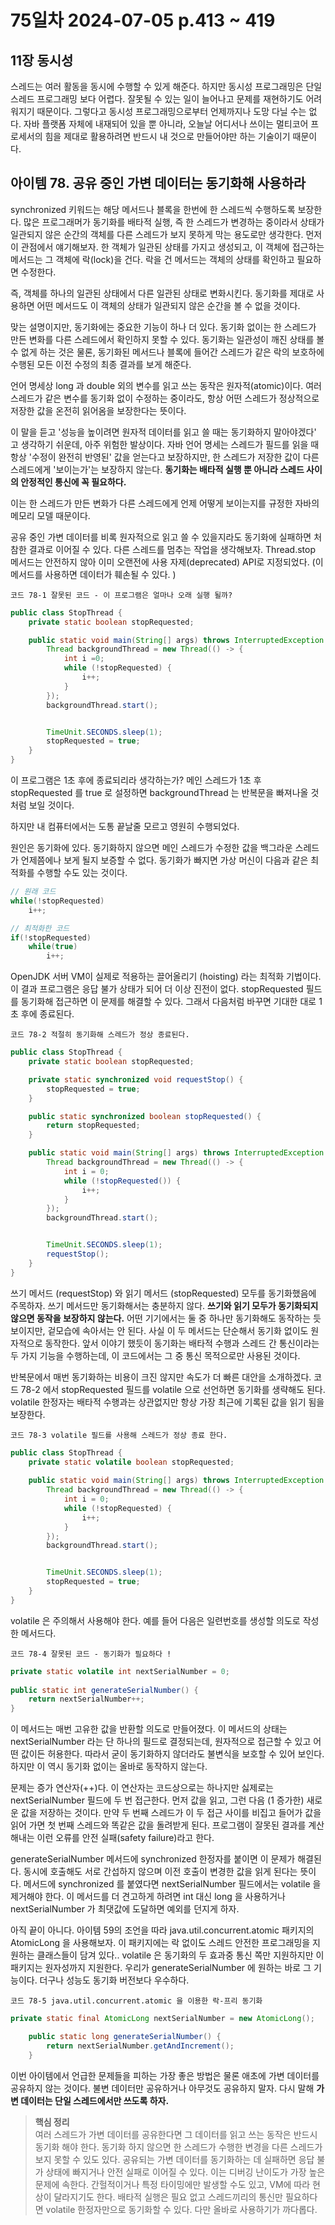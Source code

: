 # 75일차 2024-07-05 p.413 ~ 419

## 11장 동시성

스레드는 여러 활동을 동시에 수행할 수 있게 해준다. 하지만 동시성 프로그래밍은 단일 스레드 프로그래밍 보다 어렵다.
잘못될 수 있는 일이 늘어나고 문제를 재현하기도 어려워지기 때문이다. 
그렇다고 동시성 프로그래밍으로부터 언제까지나 도망 다닐 수는 없다. 자바 플랫폼 자체에 내재되어 있을 뿐 아니라,
오늘날 어디서나 쓰이는 멀티코어 프로세서의 힘을 제대로 활용하려면 반드시 내 것으로 만들어야만 하는 기술이기 때문이다. 

## 아이템 78. 공유 중인 가변 데이터는 동기화해 사용하라 

synchronized 키워드는 해당 메서드나 블록을 한번에 한 스레드씩 수행하도록 보장한다. 
많은 프로그래머가 동기화를 배타적 실행, 즉 한 스레드가 변경하는 중이라서 상태가 일관되지 않은 순간의 객체를 다른 스레드가 보지 못하게 
막는 용도로만 생각한다. 먼저 이 관점에서 얘기해보자. 한 객체가 일관된 상태를 가지고 생성되고,
이 객체에 접근하는 메서드는 그 객체에 락(lock)을 건다. 
락을 건 메서드는 객체의 상태를 확인하고 필요하면 수정한다. 

즉, 객체를 하나의 일관된 상태에서 다른 일관된 상태로 변화시킨다.
동기화를 제대로 사용하면 어떤 메서드도 이 객체의 상태가 일관되지 않은 순간을 볼 수 없을 것이다.

맞는 설명이지만, 동기화에는 중요한 기능이 하나 더 있다. 동기화 없이는 한 스레드가 만든 변화를 다른 스레드에서 확인하지 못할 수 있다.
동기화는 일관성이 깨진 상태를 볼 수 없게 하는 것은 물론, 동기화된 메서드나 블록에 들어간 스레드가 같은 락의 보호하에 수행된 모든 이전 수정의
최종 결과를 보게 해준다.

언어 명세상 long 과 double 외의 변수를 읽고 쓰는 동작은 원자적(atomic)이다.
여러 스레드가 같은 변수를 동기화 없이 수정하는 중이라도, 항상 어떤 스레드가 정상적으로 저장한 값을 온전히 읽어옴을 보장한다는 뜻이다.

이 말을 듣고 '성능을 높이려면 원자적 데이터를 읽고 쓸 때는 동기화하지 말아야겠다' 고 생각하기 쉬운데, 아주 위험한 발상이다. 
자바 언어 명세는 스레드가 필드를 읽을 때 항상 '수정이 완전히 반영된' 값을 얻는다고 보장하지만, 한 스레드가 저장한 값이 
다른 스레드에게 '보이는가'는 보장하지 않는다. 
**동기화는 배타적 실행 뿐 아니라 스레드 사이의 안정적인 통신에 꼭 필요하다.**

이는 한 스레드가 만든 변화가 다른 스레드에게 언제 어떻게 보이는지를 규정한 자바의 메모리 모델 때문이다.

공유 중인 가변 데이터를 비록 원자적으로 읽고 쓸 수 있을지라도 동기화에 실패하면 처참한 결과로 이어질 수 있다. 
다른 스레드를 멈추는 작업을 생각해보자. Thread.stop 메서드는 안전하지 않아 이미 오랜전에 사용 자제(deprecated) API로 지정되었다.
(이 메서드를 사용하면 데이터가 훼손될 수 있다. )

`코드 78-1 잘못된 코드 - 이 프로그램은 얼마나 오래 실행 될까?`


```java
public class StopThread {
    private static boolean stopRequested;

    public static void main(String[] args) throws InterruptedException {
        Thread backgroundThread = new Thread(() -> {
            int i =0;
            while (!stopRequested) {
                i++;
            }
        });
        backgroundThread.start();


        TimeUnit.SECONDS.sleep(1);
        stopRequested = true;
    }
}

```

이 프로그램은 1초 후에 종료되리라 생각하는가? 메인 스레드가 1초 후 stopRequested 를 true 로 설정하면 
backgroundThread 는 반복문을 빠져나올 것 처럼 보일 것이다. 

하지만 내 컴퓨터에서는 도통 끝날줄 모르고 영원히 수행되었다. 

원인은 동기화에 있다. 동기화하지 않으면 메인 스레드가 수정한 값을 백그라운 스레드가 언제쯤에나 보게 될지 보증할 수 없다. 
동기화가 빠지면 가상 머신이 다음과 같은 최적화를 수행할 수도 있는 것이다.


```java
// 원래 코드
while(!stopRequested)
    i++;

// 최적화한 코드
if(!stopRequested)
    while(true)
        i++;
```

OpenJDK 서버 VM이 실제로 적용하는 끌어올리기 (hoisting) 라는 최적화 기법이다.
이 결과 프로그램은 응답 불가 상태가 되어 더 이상 진전이 없다. 
stopRequested 필드를 동기화해 접근하면 이 문제를 해결할 수 있다.
그래서 다음처럼 바꾸면 기대한 대로 1초 후에 종료된다.

`코드 78-2 적절히 동기화해 스레드가 정상 종료된다.`

```java
public class StopThread {
    private static boolean stopRequested;

    private static synchronized void requestStop() {
        stopRequested = true;
    }

    public static synchronized boolean stopRequested() {
        return stopRequested;
    }

    public static void main(String[] args) throws InterruptedException {
        Thread backgroundThread = new Thread(() -> {
            int i = 0;
            while (!stopRequested()) {
                i++;
            }
        });
        backgroundThread.start();


        TimeUnit.SECONDS.sleep(1);
        requestStop();
    }
}
```
쓰기 메서드 (requestStop) 와 읽기 메서드 (stopRequested) 모두를 동기화했음에 주목하자.
쓰기 메서드만 동기화해서는 충분하지 않다. **쓰기와 읽기 모두가 동기화되지 않으면 동작을 보장하지 않는다.**
어떤 기기에서는 둘 중 하나만 동기화해도 동작하는 듯 보이지만, 겉모습에 속아서는 안 된다. 
사실 이 두 메서드는 단순해서 동기화 없이도 원자적으로 동작한다. 앞서 이야기 했듯이 동기화는 배타적 수행과 스레드 간 통신이라는 두 가지 기능을 수행하는데,
이 코드에서는 그 중 통신 목적으로만 사용된 것이다. 

반복문에서 매번 동기화하는 비용이 크진 않지만 속도가 더 빠른 대안을 소개하겠다.
코드 78-2 에서 stopRequested 필드를 volatile 으로 선언하면 동기화를 생략해도 된다.
volatile 한정자는 배타적 수행과는 상관없지만 항상 가장 최근에 기록된 값을 읽기 됨을 보장한다.

`코드 78-3 volatile 필드를 사용해 스레드가 정상 종료 한다.`

```java
public class StopThread {
    private static volatile boolean stopRequested;
    
    public static void main(String[] args) throws InterruptedException {
        Thread backgroundThread = new Thread(() -> {
            int i = 0;
            while (!stopRequested) {
                i++;
            }
        });
        backgroundThread.start();


        TimeUnit.SECONDS.sleep(1);
        stopRequested = true;
    }
}
```

volatile 은 주의해서 사용해야 한다. 예를 들어 다음은 일련번호를 생성할 의도로 작성한 메서드다.

`코드 78-4 잘못된 코드 - 동기화가 필요하다 !`

```java
private static volatile int nextSerialNumber = 0;
    
public static int generateSerialNumber() {
    return nextSerialNumber++;
}
```

이 메서드는 매번 고유한 값을 반환할 의도로 만들어졌다. 
이 메서드의 상태는 nextSerialNumber 라는 단 하나의 필드로 결정되는데, 원자적으로 접근할 수 있고 어떤 값이든 허용한다.
따라서 굳이 동기화하지 않더라도 불변식을 보호할 수 있어 보인다. 하지만 이 역시 동기화 없이는 올바로 동작하지 않는다.

문제는 증가 연산자(++)다. 이 연산자는 코드상으로는 하나지만 싫제로는 nextSerialNumber 필드에 두 번 접근한다. 
먼저 값을 읽고, 그런 다음 (1 증가한) 새로운 값을 저장하는 것이다.
만약 두 번째 스레드가 이 두 접근 사이를 비집고 들어가 값을 읽어 가면 첫 번째 스레드와 똑같은 값을 돌려받게 된다.
프로그램이 잘못된 결과를 계산해내는 이런 오류를 안전 실패(safety failure)라고 한다.

generateSerialNumber 메서드에 synchronized 한정자를 붙이면 이 문제가 해결된다. 
동시에 호출해도 서로 간섭하지 않으며 이전 호출이 변경한 값을 읽게 된다는 뜻이다. 
메서드에 synchronized 를 붙였다면 nextSerialNumber 필드에서는 volatile 을 제거해야 한다.
이 메서드를 더 견고하게 하려면 int 대신 long 을 사용하거나 nextSerialNumber 가 최댓값에 도달하면 예외를 던지게 하자.

아직 끝이 아니다. 아이템 59의 조언을 따라 java.util.concurrent.atomic 패키지의 AtomicLong 을 사용해보자. 
이 패키지에는 락 없이도 스레드 안전한 프로그래밍을 지원하는 클래스들이 담겨 있다.. 
volatile 은 동기화의 두 효과중 통신 쪽만 지원하지만 이 패키지는 원자성까지 지원한다. 
우리가 generateSerialNumber 에 원하는 바로 그 기능이다. 
더구나 성능도 동기화 버전보다 우수하다.

`코드 78-5 java.util.concurrent.atomic 을 이용한 락-프리 동기화`

```java
private static final AtomicLong nextSerialNumber = new AtomicLong();

    public static long generateSerialNumber() {
        return nextSerialNumber.getAndIncrement();
    }
```

이번 아이템에서 언급한 문제들을 피하는 가장 좋은 방법은 물론 애초에 가변 데이터를 공유하지 않는 것이다.
불변 데이터만 공유하거나 아무것도 공유하지 말자.
다시 말해 **가변 데이터는 단일 스레드에서만 쓰도록 하자.**

> **핵심 정리**
> <br/>
> 여러 스레드가 가변 데이터를 공유한다면 그 데이터를 읽고 쓰는 동작은 반드시 동기화 해야 한다.
>  동기화 하지 않으면 한 스레드가 수행한 변경을 다른 스레드가 보지 못할 수 있도 있다.
> 공유되는 가변 데이터를 동기화하는 데 실패하면 응답 불가 상태에 빠지거나 안전 실패로 이어질 수 있다.
> 이는 디버깅 난이도가 가장 높은 문제에 속한다. 간헐적이거나 특정 타이밍에만 발생할 수도 있고, VM에 따라 현상이 달라지기도 한다.
> 배타적 실행은 필요 없고 스레드끼리의 통신만 필요하다면 volatile 한정자만으로 동기화할 수 있다. 다만 올바로 사용하기가 까다롭다. 